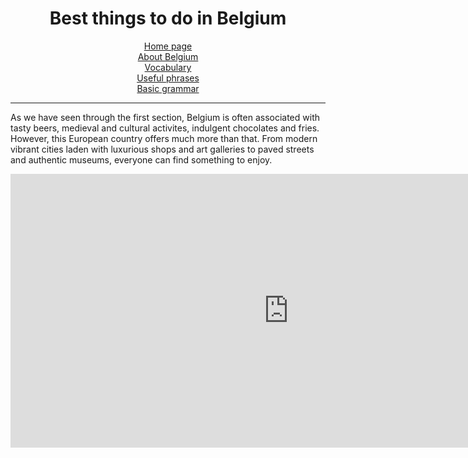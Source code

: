 <center> 
<h1>Best things to do in Belgium</h1>
 <a href="index.html">Home page</a> <br>
 <a href="page2.html">About Belgium</a> <br>
 <a href="page3.html">Vocabulary</a> <br>
 <a href="page4.html">Useful phrases</a> <br>
 <a href="page5.html">Basic grammar</a> 
 </center> 
<hr>

As we have seen through the first section, Belgium is often associated with tasty beers, medieval and cultural activites, indulgent chocolates and fries. However, this European country offers much more than that. From modern vibrant cities laden with luxurious shops and art galleries to paved streets and authentic museums, everyone can find something to enjoy. 

<iframe src="https://h5p.org/h5p/embed/686230" width="890" height="438" frameborder="0" allowfullscreen="allowfullscreen"></iframe><script src="https://h5p.org/sites/all/modules/h5p/library/js/h5p-resizer.js" charset="UTF-8"></script>


